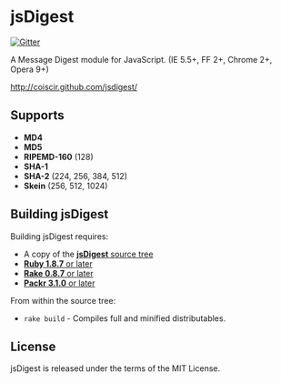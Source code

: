 jsDigest
===

[![Gitter](https://badges.gitter.im/Join%20Chat.svg)](https://gitter.im/coiscir/jsdigest?utm_source=badge&utm_medium=badge&utm_campaign=pr-badge&utm_content=badge)

A Message Digest module for JavaScript. (IE 5.5+, FF 2+, Chrome 2+, Opera 9+)

<http://coiscir.github.com/jsdigest/>


Supports
---

* **MD4**
* **MD5**
* **RIPEMD-160** (128)
* **SHA-1**
* **SHA-2** (224, 256, 384, 512)
* **Skein** (256, 512, 1024)


Building jsDigest
----

Building jsDigest requires:

 * A copy of the [**jsDigest** source tree](http://github.com/coiscir/jsdigest)
 * [**Ruby 1.8.7** or later](http://ruby-lang.org/)
 * [**Rake 0.8.7** or later](http://rake.rubyforge.org/)
 * [**Packr 3.1.0** or later](http://rubyforge.org/projects/packr/)

From within the source tree:

 * `rake build` - Compiles full and minified distributables.


License
----

jsDigest is released under the terms of the MIT License.
